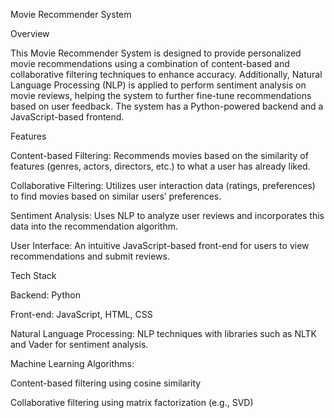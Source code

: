 Movie Recommender System

Overview

This Movie Recommender System is designed to provide personalized movie recommendations using a combination of content-based and collaborative filtering techniques to enhance accuracy. Additionally, Natural Language Processing (NLP) is applied to perform sentiment analysis on movie reviews, helping the system to further fine-tune recommendations based on user feedback. The system has a Python-powered backend and a JavaScript-based frontend.

Features

Content-based Filtering: Recommends movies based on the similarity of features (genres, actors, directors, etc.) to what a user has already liked.

Collaborative Filtering: Utilizes user interaction data (ratings, preferences) to find movies based on similar users’ preferences.

Sentiment Analysis: Uses NLP to analyze user reviews and incorporates this data into the recommendation algorithm.

User Interface: An intuitive JavaScript-based front-end for users to view recommendations and submit reviews.

Tech Stack

Backend: Python

Front-end: JavaScript, HTML, CSS

Natural Language Processing: NLP techniques with libraries such as NLTK and Vader for sentiment analysis.

Machine Learning Algorithms:

Content-based filtering using cosine similarity

Collaborative filtering using matrix factorization (e.g., SVD)
